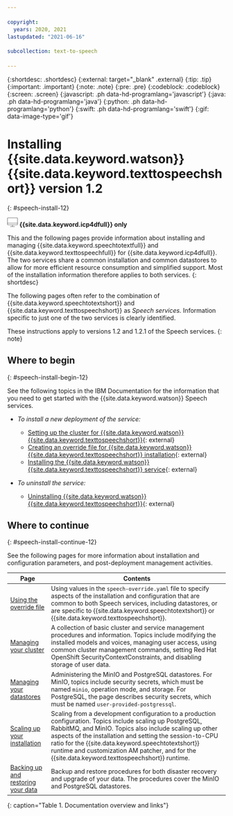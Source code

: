 ```yaml
---

copyright:
  years: 2020, 2021
lastupdated: "2021-06-16"

subcollection: text-to-speech

---
```


{:shortdesc: .shortdesc}
{:external: target="_blank" .external}
{:tip: .tip}
{:important: .important}
{:note: .note}
{:pre: .pre}
{:codeblock: .codeblock}
{:screen: .screen}
{:javascript: .ph data-hd-programlang='javascript'}
{:java: .ph data-hd-programlang='java'}
{:python: .ph data-hd-programlang='python'}
{:swift: .ph data-hd-programlang='swift'}
{:gif: data-image-type='gif'}

# Installing {{site.data.keyword.watson}} {{site.data.keyword.texttospeechshort}} version 1.2
{: #speech-install-12}

![Cloud Pak for Data only](images/cloud-pak.png) **{{site.data.keyword.icp4dfull}} only**

This and the following pages provide information about installing and managing {{site.data.keyword.speechtotextfull}} and {{site.data.keyword.texttospeechfull}} for {{site.data.keyword.icp4dfull}}. The two services share a common installation and common datastores to allow for more efficient resource consumption and simplified support. Most of the installation information therefore applies to both services.
{: shortdesc}

The following pages often refer to the combination of {{site.data.keyword.speechtotextshort}} and {{site.data.keyword.texttospeechshort}} as *Speech services.* Information specific to just one of the two services is clearly identified.

These instructions apply to versions 1.2 and 1.2.1 of the Speech services.
{: note}

## Where to begin
{: #speech-install-begin-12}

See the following topics in the IBM Documentation for the information that you need to get started with the {{site.data.keyword.watson}} Speech services.

-   *To install a new deployment of the service:*

    -   [Setting up the cluster for {{site.data.keyword.watson}} {{site.data.keyword.texttospeechshort}}](https://www.ibm.com/support/knowledgecenter/SSQNUZ_3.5.0/svc-text/tts-svc-install-adm.html){: external}
    -   [Creating an override file for {{site.data.keyword.watson}} {{site.data.keyword.texttospeechshort}} installation](https://www.ibm.com/support/knowledgecenter/SSQNUZ_3.5.0/svc-text/tts-svc-override.html){: external}
    -   [Installing the {{site.data.keyword.watson}} {{site.data.keyword.texttospeechshort}} service](https://www.ibm.com/support/knowledgecenter/SSQNUZ_3.5.0/svc-text/tts-svc-install.html){: external}

<!--
-   *To upgrade an existing deployment of the service:*

    -   [Preparing to upgrade {{site.data.keyword.watson}} {{site.data.keyword.texttospeechshort}}](https://www.ibm.com/support/knowledgecenter/SSQNUZ_3.5.0/svc-text/tts-svc-upgrade-adm.html){: external}
    -   [Upgrading {{site.data.keyword.watson}} {{site.data.keyword.texttospeechshort}}](https://www.ibm.com/support/knowledgecenter/SSQNUZ_3.5.0/svc-text/tts-upgrade-svc.html){: external}
-->

-   *To uninstall the service:*

    -   [Uninstalling {{site.data.keyword.watson}} {{site.data.keyword.texttospeechshort}}](https://www.ibm.com/support/knowledgecenter/SSQNUZ_3.5.0/svc-text/tts-svc-uninstall.html){: external}

## Where to continue
{: #speech-install-continue-12}

See the following pages for more information about installation and configuration parameters, and post-deployment management activities.

| Page | Contents |
|------|----------|
| [Using the override file](/docs/text-to-speech?topic=text-to-speech-speech-override-12) | Using values in the `speech-override.yaml` file to specify aspects of the installation and configuration that are common to both Speech services, including datastores, or are specific to {{site.data.keyword.speechtotextshort}} or {{site.data.keyword.texttospeechshort}}. |
| [Managing your cluster](/docs/text-to-speech?topic=text-to-speech-speech-cluster-12) | A collection of basic cluster and service management procedures and information. Topics include modifying the installed models and voices, managing user access, using common cluster management commands, setting Red Hat OpenShift SecurityContextConstraints, and disabling storage of user data. |
| [Managing your datastores](/docs/text-to-speech?topic=text-to-speech-speech-datastores-12) | Administering the MinIO and PostgreSQL datastores. For MinIO, topics include security secrets, which must be named `minio`, operation mode, and storage. For PostgreSQL, the page describes security secrets, which must be named `user-provided-postgressql`. |
| [Scaling up your installation](/docs/text-to-speech?topic=text-to-speech-speech-scaling-12) | Scaling from a development configuration to a production configuration. Topics include scaling up PostgreSQL, RabbitMQ, and MinIO. Topics also include scaling up other aspects of the installation and setting the session-to-CPU ratio for the {{site.data.keyword.speechtotextshort}} runtime and customization AM patcher, and for the {{site.data.keyword.texttospeechshort}} runtime. |
| [Backing up and restoring your data](/docs/text-to-speech?topic=text-to-speech-speech-backup-12) | Backup and restore procedures for both disaster recovery and upgrade of your data. The procedures cover the MinIO and PostgreSQL datastores. |
{: caption="Table 1. Documentation overview and links"}
